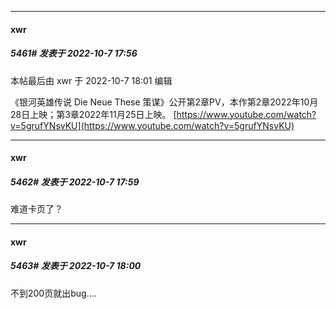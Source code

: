 

*****

####  xwr  
##### 5461#       发表于 2022-10-7 17:56

 本帖最后由 xwr 于 2022-10-7 18:01 编辑 

《银河英雄传说 Die Neue These 策谋》公开第2章PV，本作第2章2022年10月28日上映；第3章2022年11月25日上映。
[https://www.youtube.com/watch?v=5grufYNsvKU](https://www.youtube.com/watch?v=5grufYNsvKU)

*****

####  xwr  
##### 5462#       发表于 2022-10-7 17:59

难道卡页了？

*****

####  xwr  
##### 5463#       发表于 2022-10-7 18:00

不到200页就出bug....


